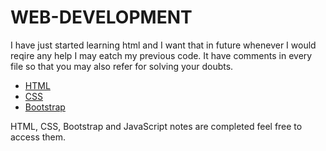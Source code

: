 # WEB-DEVELOPMENT

I have just started learning html and I want that in future whenever I would reqire any help I may eatch my previous code. It have comments in every file so that you may also refer for solving your doubts.

- [HTML](/HTML)
- [CSS](/CSS)
- [Bootstrap](/Bootstrap)

HTML, CSS, Bootstrap and JavaScript notes are completed feel free to access them.

